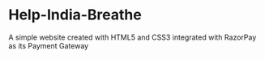 # Help-India-Breathe
A simple website created with HTML5 and CSS3 integrated with RazorPay as its Payment Gateway

